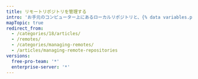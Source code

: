 ```yaml
---
title: リモートリポジトリを管理する
intro: 'お手元のコンピューター上にあるローカルリポジトリと、{% data variables.product.product_name %} にホストされているリポジトリを使用する方法を学びます。'
mapTopic: true
redirect_from:
  - /categories/18/articles/
  - /remotes/
  - /categories/managing-remotes/
  - /articles/managing-remote-repositories
versions:
  free-pro-team: '*'
  enterprise-server: '*'
---
```


